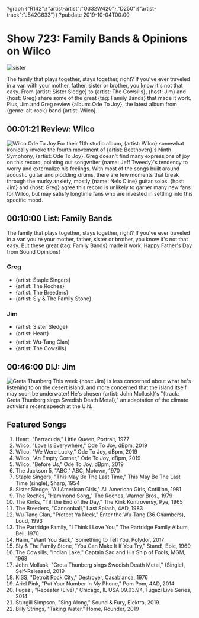 ?graph {"R142":{"artist-artist":"O332W420"},"D250":{"artist-track":"J542G633"}}
?pubdate 2019-10-04T00:00

# Show 723: Family Bands & Opinions on Wilco

![sister](//static.soundopinions.org/images/2019/sister-sledge.jpg)

The family that plays together, stays together, right? If you've ever traveled in a van with your mother, father, sister or brother, you know it's not that easy. From {artist: Sister Sledge} to {artist: The Cowsills}, {host: Jim} and {host: Greg} share some of the great {tag: Family Bands} that made it work. Plus, Jim and Greg review {album: Ode To Joy}, the latest album from {genre: alt-rock} band {artist: Wilco}.

## 00:01:21 Review: Wilco
![Wilco Ode To Joy](//static.soundopinions.org/images/2019/wilco.jpg)
For their 11th studio album, {artist: Wilco} somewhat ironically invoke the fourth movement of {artist: Beethoven}'s Ninth Symphony, {artist: Ode To Joy}. Greg doesn't find many expressions of joy on this record, pointing out songwriter {name: Jeff Tweedy}'s tendency to worry and externalize his feelings. With most of the songs built around acoustic guitar and plodding drums, there are few moments that break through the murky anxiety, mostly {name: Nels Cline} guitar solos. {host: Jim} and {host: Greg} agree this record is unlikely to garner many new fans for Wilco, but may satisfy longtime fans who are invested in settling into this specific mood.   

## 00:10:00 List: Family Bands
The family that plays together, stays together, right? If you've ever traveled in a van you're your mother, father, sister or brother, you know it's not that easy. But these great {tag: Family Bands} made it work. Happy Father's Day from Sound Opinions!

### Greg
- {artist: Staple Singers}
- {artist: The Roches}
- {artist: The Breeders}
- {artist: Sly & The Family Stone}

### Jim
- {artist: Sister Sledge}
- {artist: Heart}
- {artist: Wu-Tang Clan}
- {artist: The Cowsills}

## 00:46:00 DIJ: Jim
![Greta Thunberg](//static.soundopinions.org/images/2019/greta.jpg)
This week {host: Jim} is less concerned about what he's listening to on the desert island, and more concerned that the island itself may soon be underwater! He's chosen {artist: John Mollusk}'s "{track: Greta Thunberg sings Swedish Death Metal}," an adaptation of the climate activist's recent speech at the U.N.

## Featured Songs
    
1. Heart, "Barracuda," Little Queen, Portrait, 1977
1. Wilco, "Love Is Everywhere," Ode To Joy, dBpm, 2019
1. Wilco, "We Were Lucky," Ode To Joy, dBpm, 2019
1. Wilco, "An Empty Corner," Ode To Joy, dBpm, 2019
1. Wilco, "Before Us," Ode To Joy, dBpm, 2019
1. The Jackson 5, "ABC," ABC, Motown, 1970
1. Staple Singers, "This May Be The Last Time," This May Be The Last Time (single), Sharp, 1954
1. Sister Sledge, "All American Girls," All American Girls, Cotillion, 1981
1. The Roches, "Hammond Song," The Roches, Warner Bros., 1979
1. The Kinks, "Till the End of the Day," The Kink Kontroversy, Pye, 1965
1. The Breeders, "Cannonball," Last Splash, 4AD, 1983
1. Wu-Tang Clan, "Protect Ya Neck," Enter the Wu-Tang (36 Chambers), Loud, 1993
1. The Partridge Family, "I Think I Love You," The Partridge Family Album, Bell, 1970
1. Haim, "Want You Back," Something to Tell You, Polydor, 2017
1. Sly & The Family Stone, "You Can Make It If You Try," Stand!, Epic, 1969
1. The Cowsills, "Indian Lake," Captain Sad and His Ship of Fools, MGM, 1968
1. John Mollusk, "Greta Thunberg sings Swedish Death Metal," (Single), Self-Released, 2019
1. KISS, "Detroit Rock City," Destroyer, Casablanca, 1976
1. Ariel Pink, "Put Your Number In My Phone," Pom Pom, 4AD, 2014
1. Fugazi, "Repeater (Live)," Chicago, IL USA 09.03.94, Fugazi Live Series, 2014
1. Sturgill Simpson, "Sing Along," Sound & Fury, Elektra, 2019
1. Billy Strings, "Taking Water," Home, Rounder, 2019